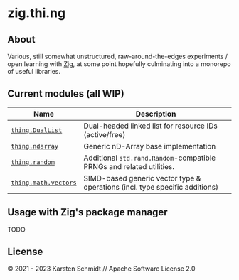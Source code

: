 # zig.thi.ng

## About

Various, still somewhat unstructured, raw-around-the-edges experiments / open
learning with [Zig](https://ziglang.org), at some point hopefully culminating
into a monorepo of useful libraries.

## Current modules (all WIP)

| Name                                        | Description                                                                 |
| ------------------------------------------- | --------------------------------------------------------------------------- |
| [`thing.DualList`](./src/dual-list.zig)     | Dual-headed linked list for resource IDs (active/free)                      |
| [`thing.ndarray`](./readme-ndarray.md)      | Generic nD-Array base implementation                                        |
| [`thing.random`](./readme-random.md)        | Additional `std.rand.Random`-compatible PRNGs and related utilities.        |
| [`thing.math.vectors`](./readme-vectors.md) | SIMD-based generic vector type & operations (incl. type specific additions) |

## Usage with Zig's package manager

TODO

## License

&copy; 2021 - 2023 Karsten Schmidt // Apache Software License 2.0
